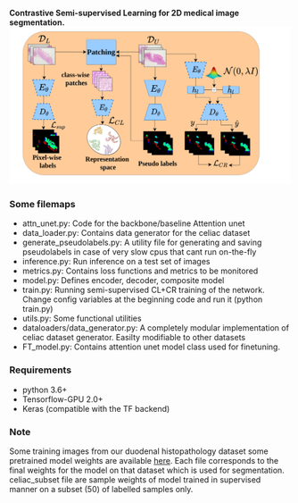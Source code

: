 **Contrastive Semi-supervised Learning for 2D medical image segmentation.**
![](images/model.jpg)
### Some filemaps
- attn_unet.py: Code for the backbone/baseline Attention unet
- data_loader.py: Contains data generator for the celiac dataset
- generate_pseudolabels.py: A utility file for generating and saving pseudolabels in case of very slow cpus that cant run on-the-fly
- inference.py: Run inference on a test set of images
- metrics.py: Contains loss functions and metrics to be monitored
- model.py: Defines encoder, decoder, composite model
- train.py: Running semi-supervised CL+CR training of the network. Change config variables at the beginning code and run it (python train.py)
- utils.py: Some functional utilities
- dataloaders/data_generator.py: A completely modular implementation of celiac dataset generator. Easilty modifiable to other datasets
- FT_model.py: Contains attention unet model class used for finetuning.

### Requirements
- python 3.6+
- Tensorflow-GPU 2.0+
- Keras (compatible with the TF backend)

### Note
Some training images from our duodenal histopathology dataset some pretrained model weights are available [here](https://drive.google.com/drive/folders/1IZXRTOWzMLngGeEpMriaBk7Io7zVY7yx?usp=sharing).
Each file corresponds to the final weights for the model on that dataset which is used for segmentation. celiac_subset file are sample weights of model trained in supervised manner on a subset (50) of labelled samples only.
